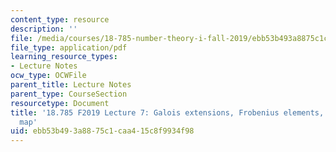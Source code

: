```yaml
---
content_type: resource
description: ''
file: /media/courses/18-785-number-theory-i-fall-2019/ebb53b493a8875c1caa415c8f9934f98_MIT18_785F19_lec7.pdf
file_type: application/pdf
learning_resource_types:
- Lecture Notes
ocw_type: OCWFile
parent_title: Lecture Notes
parent_type: CourseSection
resourcetype: Document
title: '18.785 F2019 Lecture 7: Galois extensions, Frobenius elements, and the Artin
  map'
uid: ebb53b49-3a88-75c1-caa4-15c8f9934f98
---
```

